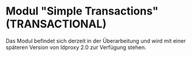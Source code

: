 # Modul "Simple Transactions" (TRANSACTIONAL)

Das Modul befindet sich derzeit in der Überarbeitung und wird mit einer späteren Version von ldproxy 2.0 zur Verfügung stehen.
